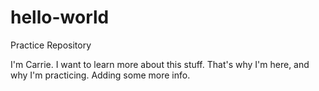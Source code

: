 # hello-world
Practice Repository

I'm Carrie. I want to learn more about this stuff. That's why I'm here, and why I'm practicing. Adding some more info. 
